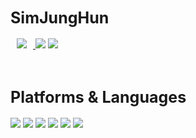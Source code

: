 <span style="font-size:25px">SimJungHun</span>
----
<p align="left">
	<a href="https://velog.io/@092600">
		<img 
			src="http://img.shields.io/badge/-092600's Velog-ff9933?style=flat&logo=#20C997&link=https://velog.io/092600"
			style="height : auto; margin-left : 10px; margin-right : 10px;"/>
	</a>
	<a src="">
		<img src="https://img.shields.io/badge/seri020530@gmail.com-D14836?style=flatlogo=gmail&logoColor=white"></a>
	<a href="https://github.com/092600">
		<img src="https://img.shields.io/badge/092600's github-%23121011.svg?style=flat&logo=github&logoColor=white"></a>
</p>
<br>

<span style="font-size:25px">Platforms & Languages</span>
---
<p>
	<img src="https://img.shields.io/badge/java-007396?style=flat&logo=java&logoColor=white">
	<img src="https://img.shields.io/badge/spring-6DB33F?style=flat&logo=spring&logoColor=white">
	<img src="https://img.shields.io/badge/python-3776AB?style=flat&logo=python&logoColor=white">
	<img src="https://img.shields.io/badge/django-092E20?style=flat&logo=django&logoColor=white">
	<img src="https://img.shields.io/badge/mysql-4479A1?style=flat&logo=mysql&logoColor=white">
	<img src="https://img.shields.io/badge/linux-FCC624?style=flat&logo=linux&logoColor=black">
</p>
